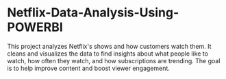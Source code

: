 # Netflix-Data-Analysis-Using-POWERBI
This project analyzes Netflix's shows and how customers watch them. It cleans and visualizes the data to find insights about what people like to watch, how often they watch, and how subscriptions are trending. The goal is to help improve content and boost viewer engagement.
